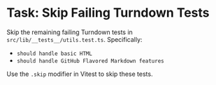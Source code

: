 # Task: Skip Failing Turndown Tests

Skip the remaining failing Turndown tests in `src/lib/__tests__/utils.test.ts`. Specifically:

*   `should handle basic HTML`
*   `should handle GitHub Flavored Markdown features`

Use the `.skip` modifier in Vitest to skip these tests.